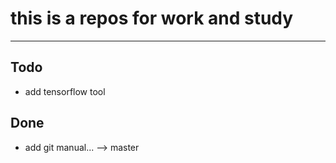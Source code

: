 # this is a repos for work and study
----
## Todo
* add tensorflow tool

## Done
* add git manual... --> master
